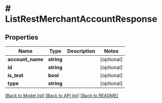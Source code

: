 # # ListRestMerchantAccountResponse

## Properties

Name | Type | Description | Notes
------------ | ------------- | ------------- | -------------
**account_name** | **string** |  | [optional]
**id** | **string** |  | [optional]
**is_test** | **bool** |  | [optional]
**type** | **string** |  | [optional]

[[Back to Model list]](../../README.md#models) [[Back to API list]](../../README.md#endpoints) [[Back to README]](../../README.md)
